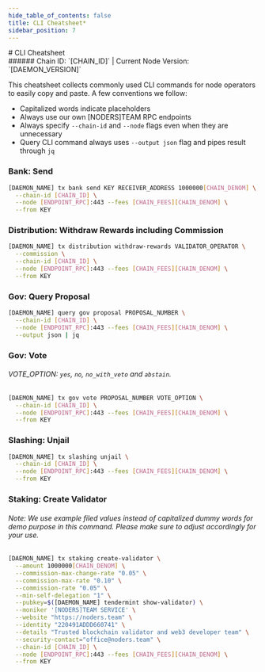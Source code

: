 ```yaml
---
hide_table_of_contents: false
title: CLI Cheatsheet*
sidebar_position: 7
---
```


<div class="h1-with-icon icon-[CHAIN_SYSTEM_NAME]">
# CLI Cheatsheet
</div>
###### Chain ID: `[CHAIN_ID]` | Current Node Version: `[DAEMON_VERSION]`

This cheatsheet collects commonly used CLI commands for node operators to easily copy and paste. A few conventions we follow:

- Capitalized words indicate placeholders
- Always use our own [NODERS]TEAM RPC endpoints
- Always specify `--chain-id` and `--node` flags even when they are unnecessary
- Query CLI command always uses `--output json` flag and pipes result through `jq`

### Bank: Send
```bash
[DAEMON_NAME] tx bank send KEY RECEIVER_ADDRESS 1000000[CHAIN_DENOM] \
  --chain-id [CHAIN_ID] \
  --node [ENDPOINT_RPC]:443 --fees [CHAIN_FEES][CHAIN_DENOM] \
  --from KEY
```

### Distribution: Withdraw Rewards including Commission
```bash
[DAEMON_NAME] tx distribution withdraw-rewards VALIDATOR_OPERATOR \
  --commission \
  --chain-id [CHAIN_ID] \
  --node [ENDPOINT_RPC]:443 --fees [CHAIN_FEES][CHAIN_DENOM] \
  --from KEY
```

### Gov: Query Proposal
```bash
[DAEMON_NAME] query gov proposal PROPOSAL_NUMBER \
  --chain-id [CHAIN_ID] \
  --node [ENDPOINT_RPC]:443 --fees [CHAIN_FEES][CHAIN_DENOM] \
  --output json | jq
```

### Gov: Vote
###### VOTE_OPTION: `yes`, `no`, `no_with_veto` and `abstain`.
```bash
[DAEMON_NAME] tx gov vote PROPOSAL_NUMBER VOTE_OPTION \
  --chain-id [CHAIN_ID] \
  --node [ENDPOINT_RPC]:443 --fees [CHAIN_FEES][CHAIN_DENOM] \
  --from KEY
```

### Slashing: Unjail
```bash
[DAEMON_NAME] tx slashing unjail \
  --chain-id [CHAIN_ID] \
  --node [ENDPOINT_RPC]:443 --fees [CHAIN_FEES][CHAIN_DENOM] \
  --from KEY
```

### Staking: Create Validator
###### Note: We use example filed values instead of capitalized dummy words for demo purpose in this command. Please make sure to adjust accordingly for your use.
```bash
[DAEMON_NAME] tx staking create-validator \
  --amount 1000000[CHAIN_DENOM] \
  --commission-max-change-rate "0.05" \
  --commission-max-rate "0.10" \
  --commission-rate "0.05" \
  --min-self-delegation "1" \
  --pubkey=$([DAEMON_NAME] tendermint show-validator) \
  --moniker '[NODERS]TEAM SERVICE' \
  --website "https://noders.team" \
  --identity "220491ADDD660741" \
  --details "Trusted blockchain validator and web3 developer team" \
  --security-contact="office@noders.team" \
  --chain-id [CHAIN_ID] \
  --node [ENDPOINT_RPC]:443 --fees [CHAIN_FEES][CHAIN_DENOM] \
  --from KEY
```
